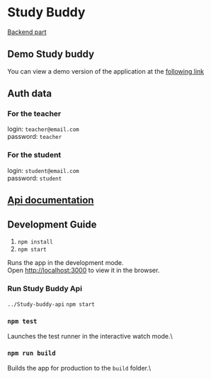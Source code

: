 # Study Buddy

[Backend part](https://github.com/NorbertLuszkiewicz/Study-buddy-api)

## Demo Study buddy

You can view a demo version of the application at the [following link](https://study-buddy-page.netlify.app/)

## Auth data

### For the teacher

login: `teacher@email.com` \
password: `teacher`

### For the student

login: `student@email.com` \
password: `student`

## [Api documentation](https://study-buddy-api.glitch.me/)

## Development Guide

1. `npm install`
2. `npm start`

Runs the app in the development mode.\
Open [http://localhost:3000](http://localhost:3000) to view it in the browser.

### Run Study Buddy Api

`../Study-buddy-api`
`npm start`

### `npm test`

Launches the test runner in the interactive watch mode.\

### `npm run build`

Builds the app for production to the `build` folder.\
